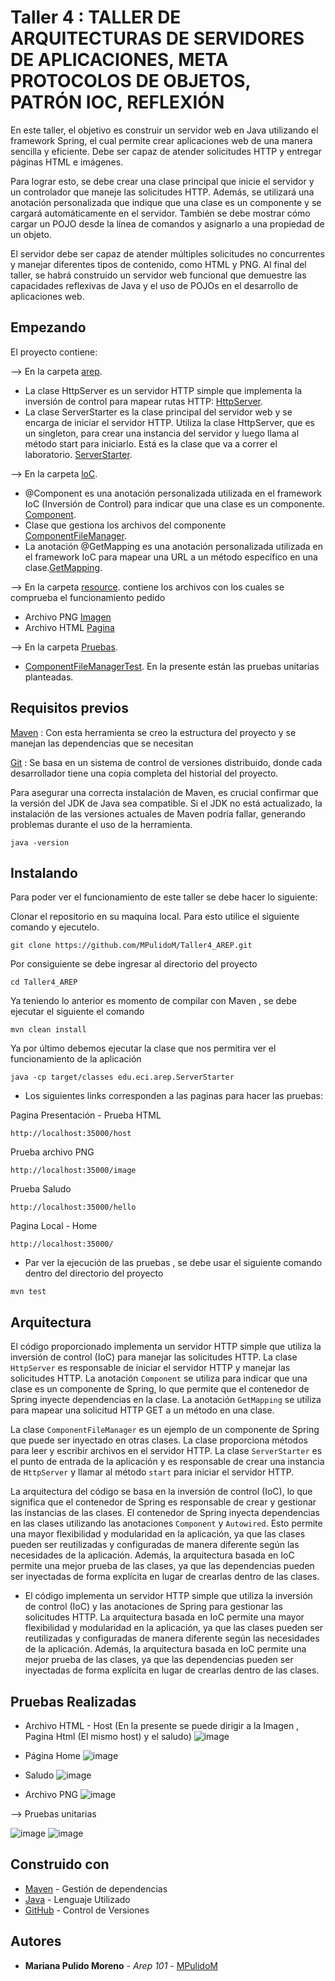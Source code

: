 # Taller 4 : TALLER DE ARQUITECTURAS DE SERVIDORES DE APLICACIONES, META PROTOCOLOS DE OBJETOS, PATRÓN IOC, REFLEXIÓN

En este taller, el objetivo es construir un servidor web en Java utilizando el framework Spring, el cual permite crear aplicaciones web de una manera sencilla y eficiente. Debe ser capaz de atender solicitudes HTTP y entregar páginas HTML e imágenes.

Para lograr esto, se debe crear una clase principal que inicie el servidor y un controlador que maneje las solicitudes HTTP. Además, se utilizará una anotación personalizada que indique que una clase es un componente y se cargará automáticamente en el servidor. También se debe mostrar cómo cargar un POJO desde la línea de comandos y asignarlo a una propiedad de un objeto.

El servidor debe ser capaz de atender múltiples solicitudes no concurrentes y manejar diferentes tipos de contenido, como HTML y PNG. Al final del taller, se habrá construido un servidor web funcional que demuestre las capacidades reflexivas de Java y el uso de POJOs en el desarrollo de aplicaciones web.

## Empezando

El proyecto contiene:

--> En la carpeta [arep](https://github.com/MPulidoM/Taller4_AREP/tree/main/src/main/java/edu/eci/arep).

- La clase HttpServer es un servidor HTTP simple que implementa la inversión de control para mapear rutas HTTP: [HttpServer](https://github.com/MPulidoM/Taller4_AREP/blob/main/src/main/java/edu/eci/arep/HttpServer.java).
- La clase ServerStarter es la clase principal del servidor web y se encarga de iniciar el servidor HTTP. Utiliza la clase HttpServer, que es un singleton, para crear una instancia del servidor y luego llama al método start para iniciarlo. Está es la clase que va a correr el laboratorio. [ServerStarter](https://github.com/MPulidoM/Taller4_AREP/blob/main/src/main/java/edu/eci/arep/ServerStarter.java).

--> En la carpeta [loC](https://github.com/MPulidoM/Taller4_AREP/tree/main/src/main/java/edu/eci/IoC).

- @Component es una anotación personalizada utilizada en el framework IoC (Inversión de Control) para indicar que una clase es un componente. [Component](https://github.com/MPulidoM/Taller4_AREP/blob/main/src/main/java/edu/eci/IoC/Component.java).
-  Clase que gestiona los archivos del componente [ComponentFileManager](https://github.com/MPulidoM/Taller4_AREP/blob/main/src/main/java/edu/eci/IoC/ComponentFileManager.java).
-  La anotación @GetMapping es una anotación personalizada utilizada en el framework IoC para mapear una URL a un método específico en una clase.[GetMapping](https://github.com/MPulidoM/Taller4_AREP/blob/main/src/main/java/edu/eci/IoC/GetMapping.java).

--> En la carpeta [resource](https://github.com/MPulidoM/Taller4_AREP/tree/main/src/main/resource). contiene los archivos con los cuales se comprueba el funcionamiento pedido

- Archivo PNG [Imagen](https://github.com/MPulidoM/Taller4_AREP/blob/main/src/main/resource/Kit.png)
- Archivo HTML [Pagina](https://github.com/MPulidoM/Taller4_AREP/blob/main/src/main/resource/PruebaHtml.html)

--> En la carpeta [Pruebas](https://github.com/MPulidoM/Taller4_AREP/tree/main/src/test/java/edu/eci/arep).

- [ComponentFileManagerTest](https://github.com/MPulidoM/Taller4_AREP/blob/main/src/test/java/edu/eci/arep/ComponentFileManagerTest.java). En la presente están las pruebas unitarias planteadas.


## Requisitos previos

[Maven](https://maven.apache.org/) : Con esta herramienta se creo la estructura del proyecto y se manejan las dependencias que se necesitan

[Git](https://git-scm.com/) : Se basa en un sistema de control de versiones distribuido, donde cada desarrollador tiene una copia completa del historial del proyecto.

Para asegurar una correcta instalación de Maven, es crucial confirmar que la versión del JDK de Java sea compatible. Si el JDK no está actualizado, la instalación de las versiones actuales de Maven podría fallar, generando problemas durante el uso de la herramienta.
```
java -version 
```

## Instalando

Para poder ver el funcionamiento de este taller se debe hacer lo siguiente:

Clonar el repositorio en su maquina local. Para esto utilice el siguiente comando y ejecutelo.

```
git clone https://github.com/MPulidoM/Taller4_AREP.git
```

Por consiguiente se debe ingresar al directorio del proyecto 

```
cd Taller4_AREP
```
Ya teniendo lo anterior es momento de compilar con Maven , se debe ejecutar el siguiente el comando
```
mvn clean install
```

Ya por último debemos ejecutar la clase que nos permitira ver el funcionamiento de la aplicación
```
java -cp target/classes edu.eci.arep.ServerStarter
```

- Los siguientes links corresponden a las paginas para hacer las pruebas:
  
Pagina Presentación - Prueba HTML
```
http://localhost:35000/host
```
Prueba archivo PNG
```
http://localhost:35000/image
```
Prueba Saludo
```
http://localhost:35000/hello
```
Pagina Local - Home
```
http://localhost:35000/
```
- Par ver la ejecución de las pruebas , se debe usar el siguiente comando dentro del directorio del proyecto
```
mvn test
```
  
## Arquitectura

 El código proporcionado implementa un servidor HTTP simple que utiliza la inversión de control (IoC) para manejar las solicitudes HTTP. La clase `HttpServer` es responsable de iniciar el servidor HTTP y manejar las solicitudes HTTP. La anotación `Component` se utiliza para indicar que una clase es un componente de Spring, lo que permite que el contenedor de Spring inyecte dependencias en la clase. La anotación `GetMapping` se utiliza para mapear una solicitud HTTP GET a un método en una clase.

La clase `ComponentFileManager` es un ejemplo de un componente de Spring que puede ser inyectado en otras clases. La clase proporciona métodos para leer y escribir archivos en el servidor HTTP. La clase `ServerStarter` es el punto de entrada de la aplicación y es responsable de crear una instancia de `HttpServer` y llamar al método `start` para iniciar el servidor HTTP.

La arquitectura del código se basa en la inversión de control (IoC), lo que significa que el contenedor de Spring es responsable de crear y gestionar las instancias de las clases. El contenedor de Spring inyecta dependencias en las clases utilizando las anotaciones `Component` y `Autowired`. Esto permite una mayor flexibilidad y modularidad en la aplicación, ya que las clases pueden ser reutilizadas y configuradas de manera diferente según las necesidades de la aplicación. Además, la arquitectura basada en IoC permite una mejor prueba de las clases, ya que las dependencias pueden ser inyectadas de forma explícita en lugar de crearlas dentro de las clases.

- El código implementa un servidor HTTP simple que utiliza la inversión de control (IoC) y las anotaciones de Spring para gestionar las solicitudes HTTP. La arquitectura basada en IoC permite una mayor flexibilidad y modularidad en la aplicación, ya que las clases pueden ser reutilizadas y configuradas de manera diferente según las necesidades de la aplicación. Además, la arquitectura basada en IoC permite una mejor prueba de las clases, ya que las dependencias pueden ser inyectadas de forma explícita en lugar de crearlas dentro de las clases.



## Pruebas Realizadas

- Archivo HTML - Host (En la presente se puede dirigir a la Imagen , Pagina Html (El mismo host) y el saludo)
![image](https://github.com/MPulidoM/Taller4_AREP/assets/118181543/79139306-1215-427e-a69b-3bc54728b5c2)

- Página Home
![image](https://github.com/MPulidoM/Taller4_AREP/assets/118181543/453f3398-b20a-4713-9194-adb6866f95be)

- Saludo
![image](https://github.com/MPulidoM/Taller4_AREP/assets/118181543/2e8c7c3e-cf5a-44bd-ad66-f3e64adbab92)

- Archivo PNG 
![image](https://github.com/MPulidoM/Taller4_AREP/assets/118181543/7ea53992-1f9a-48eb-a2d9-5b0ecdbcb11f)

--> Pruebas unitarias 

![image](https://github.com/MPulidoM/Taller4_AREP/assets/118181543/67d73b3e-6e55-4d1c-9a9a-c3f375167383)
![image](https://github.com/MPulidoM/Taller4_AREP/assets/118181543/eb9cad4d-4657-4859-950f-885e841d603e)


## Construido con

* [Maven](https://maven.apache.org/) - Gestión de dependencias
* [Java](https://www.java.com/es/) - Lenguaje Utilizado
* [GitHub](https://git-scm.com/) - Control de Versiones



## Autores

* **Mariana Pulido Moreno** - *Arep 101* - [MPulidoM](https://github.com/MPulidoM)
